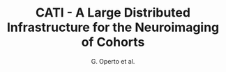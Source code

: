 ---
author: G. Operto et al.
title: CATI - A Large Distributed Infrastructure for the Neuroimaging of Cohorts
journal: Neuroinformatics
year: 2016
type: article
doi: 10.1007/s12021-016-9295-8
team: yes
---